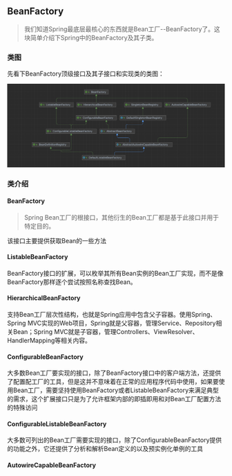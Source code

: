 ## BeanFactory

> 我们知道Spring最底层最核心的东西就是Bean工厂--BeanFactory了。这块简单介绍下Spring中的BeanFactory及其子类。

### 类图

先看下BeanFactory顶级接口及其子接口和实现类的类图：

![image-20220724180845442](../../img/image-20220724180845442.png)

### 类介绍

#### BeanFactory

> Spring Bean工厂的根接口，其他衍生的Bean工厂都是基于此接口并用于特定目的。

该接口主要提供获取Bean的一些方法

#### ListableBeanFactory

BeanFactory接口的扩展，可以枚举其所有Bean实例的Bean工厂实现，而不是像BeanFactory那样逐个尝试按照名称查找Bean。

#### HierarchicalBeanFactory

支持Bean工厂层次性结构，也就是Spring应用中包含父子容器。使用Spring、Spring MVC实现的Web项目，Spring就是父容器，管理Service、Repository相关Bean；Spring MVC就是子容器，管理Controllers、ViewResolver、HandlerMapping等相关内容。

#### ConfigurableBeanFactory

大多数Bean工厂要实现的接口，除了BeanFactory接口中的客户端方法，还提供了配置配工厂的工具，但是这并不意味着在正常的应用程序代码中使用，如果要使用Bean工厂，需要坚持使用BeanFactory或者ListableBeanFactory来满足典型的需求，这个扩展接口只是为了允许框架内部的即插即用和对Bean工厂配置方法的特殊访问

#### ConfigurableListableBeanFactory

大多数可列出的Bean工厂需要实现的接口，除了ConfigurableBeanFactory提供的功能之外，它还提供了分析和解析Bean定义的以及预实例化单例的工具

#### AutowireCapableBeanFactory

